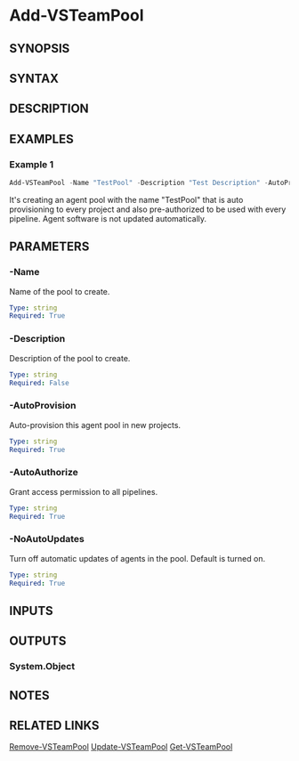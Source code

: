 <!-- #include "./common/header.md" -->

# Add-VSTeamPool

## SYNOPSIS

<!-- #include "./synopsis/Add-VSTeamPool.md" -->

## SYNTAX

## DESCRIPTION

<!-- #include "./synopsis/Add-VSTeamPool.md" -->

## EXAMPLES

### Example 1

```powershell
Add-VSTeamPool -Name "TestPool" -Description "Test Description" -AutoProvision -AutoAuthorize -NoAutoUpdates
```

It's creating an agent pool with the name "TestPool" that is auto provisioning to every project and also pre-authorized to be used with every pipeline. Agent software is not updated automatically.

## PARAMETERS

### -Name

Name of the pool to create.

```yaml
Type: string
Required: True
```

### -Description

Description of the pool to create.

```yaml
Type: string
Required: False
```

### -AutoProvision

Auto-provision this agent pool in new projects.

```yaml
Type: string
Required: True
```

### -AutoAuthorize

Grant access permission to all pipelines.

```yaml
Type: string
Required: True
```

### -NoAutoUpdates

Turn off automatic updates of agents in the pool. Default is turned on.

```yaml
Type: string
Required: True
```

## INPUTS

## OUTPUTS

### System.Object

## NOTES

## RELATED LINKS

[Remove-VSTeamPool](Remove-VSTeamPool.md)
[Update-VSTeamPool](Update-VSTeamPool.md)
[Get-VSTeamPool](Get-VSTeamPool.md)

<!-- #include "./common/related.md" -->
